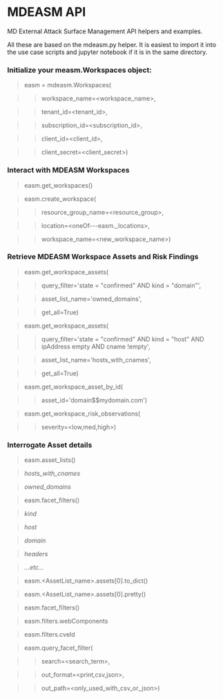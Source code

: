 # MDEASM API
 MD External Attack Surface Management API helpers and examples.

 All these are based on the mdeasm.py helper. It is easiest to import it into the use case scripts and jupyter notebook if it is in the same directory.

### Initialize your measm.Workspaces object:
 >easm = mdeasm.Workspaces(

 >> workspace_name=<workspace_name>,

 >> tenant_id=<tenant_id>,

 >> subscription_id=<subscription_id>,

 >> client_id=<client_id>,

 >> client_secret=<client_secret>)

### Interact with MDEASM Workspaces
 >easm.get_workspaces()

 >easm.create_workspace(

 >>  resource_group_name=<resource_group>, 

 >>  location=<oneOf---easm._locations>,

 >>  workspace_name=<new_workspace_name>)

### Retrieve MDEASM Workspace Assets and Risk Findings
 >easm.get_workspace_assets(

 >>  query_filter='state = "confirmed" AND kind = "domain"',

 >>  asset_list_name='owned_domains',

 >>  get_all=True)

 >easm.get_workspace_assets(

 >>  query_filter='state = "confirmed" AND kind = "host" AND ipAddress empty AND cname !empty',

 >>  asset_list_name='hosts_with_cnames',

 >>  get_all=True)

 >easm.get_workspace_asset_by_id(

 >>  asset_id='domain$$mydomain.com')

 >easm.get_workspace_risk_observations(

 >>  severity=<low,med,high>)

### Interrogate Asset details
 >easm.asset_lists()

 > *hosts_with_cnames*
 
 > *owned_domains*

 >easm.facet_filters()
 
 > *kind*
 
 > *host*
 
 > *domain*
 
 > *headers*
 
 > *...etc...*

 >easm.<AssetList_name>.assets[0].to_dict()

 >easm.<AssetList_name>.assets[0].pretty()

 >easm.facet_filters()

 >easm.filters.webComponents

 >easm.filters.cveId

 >easm.query_facet_filter(

 >>  search=<search_term>,
 
 >>  out_format=<print,csv,json>,

 >>  out_path=<only_used_with_csv_or_json>)
